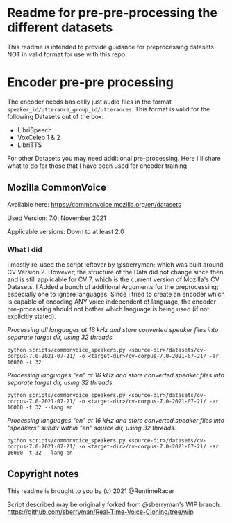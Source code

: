# Readme for pre-pre-processing the different datasets

This readme is intended to provide guidance for preprocessing datasets NOT in valid format for use with this repo.

# Encoder pre-pre processing
The encoder needs basically just audio files in the format `speaker_id/utterance_group_id/utterances`.
This format is valid for the following Datasets out of the box:

- LibriSpeech
- VoxCeleb 1 & 2
- LibriTTS

For other Datasets you may need additional pre-processing. Here I'll share what to do for those that I have been used for encoder training:

## Mozilla CommonVoice
Available here: https://commonvoice.mozilla.org/en/datasets

Used Version: 7.0; November 2021

Applicable versions: Down to at least 2.0

### What I did
I mostly re-used the script leftover by @sberryman; which was built around CV Version 2. However; the structure of the Data did not change since then and is still applicable for CV 7, which is the current version of Mozilla's CV Datasets. I Added a bunch of additional Arguments for the preprocessing; especially one to ignore languages. Since I tried to create an encoder which is capable of encoding ANY voice independent of language, the encoder pre-processing should not bother which language is being used (if not explicitly stated).

*Processing all languages at 16 kHz and store converted speaker files into separate target dir, using 32 threads.*
```
python scripts/commonvoice_speakers.py <source-dir>/datasets/cv-corpus-7.0-2021-07-21/ -o <target-dir>/cv-corpus-7.0-2021-07-21/ -ar 16000 -t 32
```

*Processing languages "en" at 16 kHz and store converted speaker files into separate target dir, using 32 threads.*
```
python scripts/commonvoice_speakers.py <source-dir>/datasets/cv-corpus-7.0-2021-07-21/ -o <target-dir>/cv-corpus-7.0-2021-07-21/ -ar 16000 -t 32 --lang en
```

*Processing languages "en" at 16 kHz and store converted speaker files into "speakers" subdir within "en" source dir, using 32 threads.*
```
python scripts/commonvoice_speakers.py <source-dir>/datasets/cv-corpus-7.0-2021-07-21/ -o <target-dir>/cv-corpus-7.0-2021-07-21/ -ar 16000 -t 32 --lang en
```




## Copyright notes

This readme is brought to you by (c) 2021 @RuntimeRacer

Script described may be originally forked from @sberryman's WIP branch: https://github.com/sberryman/Real-Time-Voice-Cloning/tree/wip